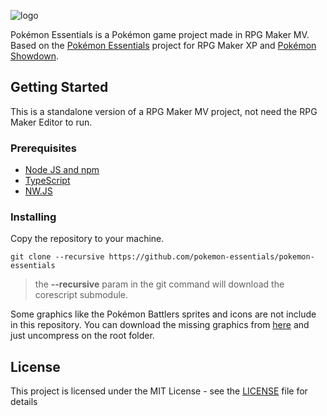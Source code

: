![logo](img/titles1/pokelogo.png)

Pokémon Essentials is a Pokémon game project made in RPG Maker MV. Based on the [Pokémon Essentials](http://pokemonessentials.wikia.com/wiki/Pok%C3%A9mon_Essentials_Wiki)  project for RPG Maker XP and [Pokémon Showdown](https://github.com/Zarel/Pokemon-Showdown).


## Getting Started
This is a standalone version of a RPG Maker MV project, not need the RPG Maker Editor to run.

### Prerequisites

* [Node JS and npm](https://nodejs.org/en/download/)
* [TypeScript](https://www.typescriptlang.org/index.html#download-links)
* [NW.JS](https://nwjs.io/)


### Installing

Copy the repository to your machine.

```
git clone --recursive https://github.com/pokemon-essentials/pokemon-essentials
```

> the **--recursive** param in the git command will download the corescript submodule.

Some graphics like the Pokémon Battlers sprites and icons are not include in this repository.
You can download the missing graphics from [here](https://drive.google.com/drive/folders/1oXbTrwAlL1SBVLykaHS1HlZf9c-IJWLo?usp=sharing) and just uncompress on the root folder.

## License

This project is licensed under the MIT License - see the [LICENSE](LICENSE) file for details
